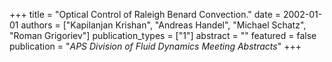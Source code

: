 +++
title = "Optical Control of Raleigh Benard Convection."
date = 2002-01-01
authors = ["Kapilanjan Krishan", "Andreas Handel", "Michael Schatz", "Roman Grigoriev"]
publication_types = ["1"]
abstract = ""
featured = false
publication = "*APS Division of Fluid Dynamics Meeting Abstracts*"
+++

